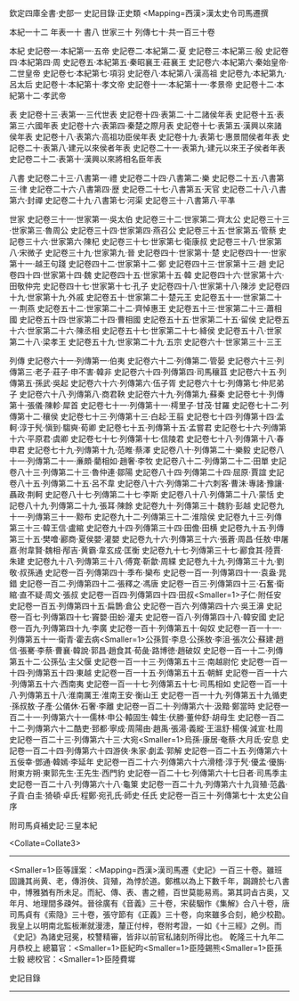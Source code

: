 欽定四庫全書·史部一
史記目錄·正史類
<Mapping=西漢>漢</Mapping>太史令司馬遷撰

本紀一十二
年表一十
書八
世家三十
列傳七十·共一百三十卷

本紀
史記卷一·本紀第一·五帝
史記卷二·本紀第二·夏
史記卷三·本紀第三·殷
史記卷四·本紀第四·周
史記卷五·本紀第五·秦昭襄王·莊襄王
史記卷六·本紀第六·秦始皇帝·二世皇帝
史記卷七·本紀第七·項羽
史記卷八·本紀第八·漢高祖
史記卷九·本紀第九·呂太后
史記卷十·本紀第十·孝文帝
史記卷十一·本紀第十一·孝景帝
史記卷十二·本紀第十二·孝武帝

表
史記卷十三·表第一·三代世表
史記卷十四·表第二·十二諸侯年表
史記卷十五·表第三·六國年表
史記卷十六·表第四·秦楚之際月表
史記卷十七·表第五·漢興以來諸侯年表
史記卷十八·表第六·高祖功臣侯年表
史記卷十九·表第七·惠景間侯者年表
史記卷二十·表第八·建元以來侯者年表
史記卷二十一·表第九·建元以來王子侯者年表
史記卷二十二·表第十·漢興以來將相名臣年表

八書
史記卷二十三·八書第一·禮
史記卷二十四·八書第二·樂
史記卷二十五·八書第三·律
史記卷二十六·八書第四·歴
史記卷二十七·八書第五·天官
史記卷二十八·八書第六·封禪
史記卷二十九·八書第七·河渠
史記卷三十·八書第八·平凖

世家
史記卷三十一·世家第一·吳太伯
史記卷三十二·世家第二·齊太公
史記卷三十三·世家第三·魯周公
史記卷三十四·世家第四·燕召公
史記卷三十五·世家第五·管蔡
史記卷三十六·世家第六·陳杞
史記卷三十七·世家第七·衛康叔
史記卷三十八·世家第八·宋微子
史記卷三十九·世家第九·晉
史記卷四十·世家第十·楚
史記卷四十一·世家第十一·越王句踐
史記卷四十二·世家第十二·鄭
史記卷四十三·世家第十三·趙
史記卷四十四·世家第十四·魏
史記卷四十五·世家第十五·韓
史記卷四十六·世家第十六·田敬仲完
史記卷四十七·世家第十七·孔子
史記卷四十八·世家第十八·陳涉
史記卷四十九·世家第十九·外戚
史記卷五十·世家第二十·楚元王
史記卷五十一·世家第二十一·荆燕
史記卷五十二·世家第二十二·齊悼惠王
史記卷五十三·世家第二十三·蕭相國
史記卷五十四·世家第二十四·曹相國
史記卷五十五·世家第二十五·留侯
史記卷五十六·世家第二十六·陳丞相
史記卷五十七·世家第二十七·絳侯
史記卷五十八·世家第二十八·梁孝王
史記卷五十九·世家第二十九·五宗
史記卷六十·世家第三十·三王

列傳
史記卷六十一·列傳第一·伯夷
史記卷六十二·列傳第二·管晏
史記卷六十三·列傳第三·老子·莊子·申不害·韓非
史記卷六十四·列傳第四·司馬穰苴
史記卷六十五·列傳第五·孫武·吳起
史記卷六十六·列傳第六·伍子胥
史記卷六十七·列傳第七·仲尼弟子
史記卷六十八·列傳第八·商君鞅
史記卷六十九·列傳第九·蘇秦
史記卷七十·列傳第十·張儀·陳軫·犀首
史記卷七十一·列傳第十一·樗里子·甘茂·甘羅
史記卷七十二·列傳第十二·穰侯
史記卷七十三·列傳第十三·白起·王翦
史記卷七十四·列傳第十四·孟軻·淳于髠·愼到·騶奭·荀卿
史記卷七十五·列傳第十五·孟嘗君
史記卷七十六·列傳第十六·平原君·虞卿
史記卷七十七·列傳第十七·信陵君
史記卷七十八·列傳第十八·春申君
史記卷七十九·列傳第十九·范睢·蔡澤
史記卷八十·列傳第二十·樂毅
史記卷八十一·列傳第二十一·亷頗·藺相如·趙奢·李牧
史記卷八十二·列傳第二十二·田單
史記卷八十三·列傳第二十三·魯仲連·鄒陽
史記卷八十四·列傳第二十四·屈原·賈誼
史記卷八十五·列傳第二十五·呂不韋
史記卷八十六·列傳第二十六刺客·曹沫·專諸·豫讓·聶政·荆軻
史記卷八十七·列傳第二十七·李斯
史記卷八十八·列傳第二十八·蒙恬
史記卷八十九·列傳第二十九·張耳·陳餘
史記卷九十·列傳第三十·魏豹·彭越
史記卷九十一·列傳第三十一·黥布
史記卷九十二·列傳第三十二·淮陰侯
史記卷九十三·列傳第三十三·韓王信·盧綰
史記卷九十四·列傳第三十四·田儋·田横
史記卷九十五·列傳第三十五·樊噲·酈商·夏侯嬰·灌嬰
史記卷九十六·列傳第三十六·張蒼·周昌·任敖·申屠嘉·附韋賢·魏相·邴吉·黄霸·韋玄成·匡衡
史記卷九十七·列傳第三十七·酈食其·陸賈·朱建
史記卷九十八·列傳第三十八·傅寛·靳歙·周緤
史記卷九十九·列傳第三十九·劉敬·叔孫通
史記卷一百·列傳第四十·季布·欒布
史記卷一百一·列傳第四十一·袁盎·晁錯
史記卷一百二·列傳第四十二·張釋之·馮唐
史記卷一百三·列傳第四十三·石奮·衛綰·直不疑·周文·張叔
史記卷一百四·列傳第四十四·田叔<Smaller=1>子仁</Smaller>·附任安
史記卷一百五·列傳第四十五·扁鵲·倉公
史記卷一百六·列傳第四十六·吳王濞
史記卷一百七·列傳第四十七·竇嬰·田蚡·灌夫
史記卷一百八·列傳第四十八·韓安國
史記卷一百九·列傳第四十九·李廣
史記卷一百十·列傳第五十·匈奴
史記卷一百一十一·列傳第五十一·衛青·霍去病<Smaller=1>公孫賀·李息·公孫敖·李沮·張次公·蘇建·趙信·張騫·李蔡·曹襄·韓說·郭昌·趙食其·荀彘·路博徳·趙破奴</Smaller>
史記卷一百一十二·列傳第五十二·公孫弘·主父偃
史記卷一百一十三·列傳第五十三·南越尉佗
史記卷一百一十四·列傳第五十四·東越
史記卷一百一十五·列傳第五十五·朝鮮
史記卷一百一十六·列傳第五十六·西南夷
史記卷一百一十七·列傳第五十七·司馬相如
史記卷一百一十八·列傳第五十八·淮南厲王·淮南王安·衡山王
史記卷一百一十九·列傳第五十九循吏·孫叔敖·子產·公儀休·石奢·李離
史記卷一百二十·列傳第六十·汲黯·鄭當時
史記卷一百二十一·列傳第六十一儒林·申公·轅固生·韓生·伏勝·董仲舒·胡母生
史記卷一百二十二·列傳第六十二酷吏·郅都·寧成·周陽由·趙禹·張湯·義縱·王溫舒·楊僕·減宣·杜周
史記卷一百二十三·列傳第六十三·大宛<Smaller=1>烏孫·康居·奄蔡·大月氐·安息</Smaller>
史記卷一百二十四·列傳第六十四游俠·朱家·劇孟·郭解
史記卷一百二十五·列傳第六十五佞幸·鄧通·韓嫣·李延年
史記卷一百二十六·列傳第六十六滑稽·淳于髠·優孟·優旃·附東方朔·東郭先生·王先生·西門豹
史記卷一百二十七·列傳第六十七日者·司馬季主
史記卷一百二十八·列傳第六十八·龜䇿
史記卷一百二十九·列傳第六十九貨殖·范蠡·子貢·白圭·猗頓·卓氏·程鄭·宛孔氏·師史·任氏
史記卷一百三十·列傳第七十·太史公自序

附司馬貞補史記·三皇本紀

<Collate=Collate3>

-----------------------------------

<Smaller=1>臣</Smaller>等謹案：<Mapping=西漢>漢</Mapping>司馬遷《史記》一百三十卷。雖班固譏其尚黄、老，傳㳺俠、貨殖，為悖於道。鄭樵以為上下數千年，跼蹐於七八書中，博雅猶有所未足。而紀、傳、表、書之體，百世莫能易焉。第其詞㫖古奥，又年月、地理間多疎舛。晉徐廣有《音義》三十卷，宋裴駰作《集解》合八十卷，唐司馬貞有《索隐》三十卷，張守節有《正義》三十卷，向來雖多合刻，絶少校勘。
我皇上以明南北監板漸就漫漶，釐正付梓，卷附考證，一如《十三經》之例。而《史記》為諸史冠冕，校讐精審，皆非以前官私諸刻所得比也。
乾隆三十九年二月恭校上
總纂官：<Smaller=1>臣</Smaller>紀昀<Smaller=1>臣</Smaller>陸錫熊<Smaller=1>臣</Smaller>孫士毅
總校官：<Smaller=1>臣</Smaller>陸費墀

史記目錄

-----------------------------------